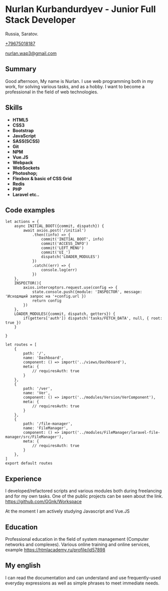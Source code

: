 # Nurlan Kurbandurdyev - Junior Full Stack Developer
Russia, Saratov.

<a href="tel:+79675018187" title="Mobile phone">+79675018187</a>

<a href="mailto:nurlan.wap3@gmail.com" title="E-mail">nurlan.wap3@gmail.com</a> 

## Summary
Good afternoon,
My name is Nurlan.
I use web programming both in my work, for solving various tasks, and as a hobby.
I want to become a professional in the field of web technologies.

## Skills

- **HTML5**
- **CSS3**
- **Bootstrap**
- **JavaScript**
- **SASS(SCSS)**
- **Git**
- **NPM**
- **Vue.JS**
- **Webpack**
- **WebSockets**
- **Photoshop;**
- **Flexbox & basic of CSS Grid**
- **Redis**
- **PHP**
- **Laravel**
 **etc..**

## Code examples
```
let actions = {
    async INITIAL_BOOT({commit, dispatch}) {
        await axios.post('/initial')
            .then((info) => {
                commit('INITIAL_BOOT', info)
                commit('ACCESS_INFO')
                commit('LEFT_MENU')
                commit('UI_')
                dispatch('LOADER_MODULES')
            })
            .catch((err) => {
                console.log(err)
            })
    },
    INSPECTOR(){
        axios.interceptors.request.use(config => {
            state.console.push({module: 'INSPECTOR', message: 'Исходящий запрос на '+config.url })
            return config
        })
    },
    LOADER_MODULES({commit, dispatch, getters}) {
        if(getters['auth']) dispatch('tasks/FETCH_DATA', null, { root: true })
    }

}
```
```
let routes = [
    {
        path: '/',
        name: 'Dashboard',
        component: () => import('../views/Dashboard'),
        meta: {
            // requiresAuth: true
        }
    },
    {
        path: '/ver',
        name: 'Ver',
        component: () => import('../modules/Version/VerComponent'),
        meta: {
            // requiresAuth: true
        }
    },
    {
        path: '/file-manager',
        name: 'FileManager',
        component: () => import('../modules/FileManager/laravel-file-manager/src/FileManager'),
        meta: {
            // requiresAuth: true
        }
    },
]
export default routes
```

## Experience
I developed/refactored scripts and various modules both during freelancing and for my own tasks. One of the public projects can be seen about the link. https://github.com/GGnk/Workspace

At the moment I am actively studying Javascript and Vue.JS

## Education

Professional education in the field of system management (Computer networks and complexes).
Various online training and online services, example https://htmlacademy.ru/profile/id57898
## My english

I can read the documentation and can understand and use frequently-used everyday expressions as well as simple phrases to meet immediate needs.
